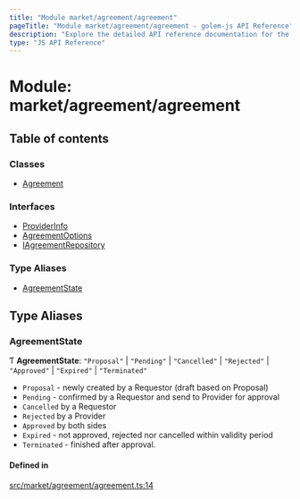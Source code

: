 ```yaml
---
title: "Module market/agreement/agreement"
pageTitle: "Module market/agreement/agreement - golem-js API Reference"
description: "Explore the detailed API reference documentation for the Module market/agreement/agreement within the golem-js SDK for the Golem Network."
type: "JS API Reference"
---
```

# Module: market/agreement/agreement

## Table of contents

### Classes

- [Agreement](../classes/market_agreement_agreement.Agreement)

### Interfaces

- [ProviderInfo](../interfaces/market_agreement_agreement.ProviderInfo)
- [AgreementOptions](../interfaces/market_agreement_agreement.AgreementOptions)
- [IAgreementRepository](../interfaces/market_agreement_agreement.IAgreementRepository)

### Type Aliases

- [AgreementState](market_agreement_agreement#agreementstate)

## Type Aliases

### AgreementState

Ƭ **AgreementState**: ``"Proposal"`` \| ``"Pending"`` \| ``"Cancelled"`` \| ``"Rejected"`` \| ``"Approved"`` \| ``"Expired"`` \| ``"Terminated"``

* `Proposal` - newly created by a Requestor (draft based on Proposal)
* `Pending` - confirmed by a Requestor and send to Provider for approval
* `Cancelled` by a Requestor
* `Rejected` by a Provider
* `Approved` by both sides
* `Expired` - not approved, rejected nor cancelled within validity period
* `Terminated` - finished after approval.

#### Defined in

[src/market/agreement/agreement.ts:14](https://github.com/golemfactory/golem-js/blob/ed1cf1df/src/market/agreement/agreement.ts#L14)
